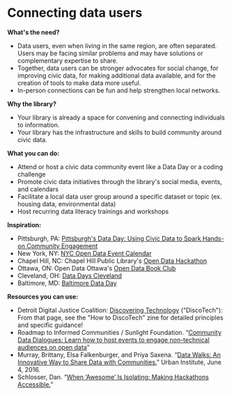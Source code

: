 # Connecting data users

**What's the need?**

* Data users, even when living in the same region, are often separated. Users may be facing similar problems and may have solutions or complementary expertise to share.
* Together, data users can be stronger advocates for social change, for improving civic data, for making additional data available, and for the creation of tools to make data more useful.
* In-person connections can be fun and help strengthen local networks.

**Why the library?**  

* Your library is already a space for convening and connecting individuals to information.  
* Your library has the infrastructure and skills to build community around civic data. 

**What you can do:**

* Attend or host a civic data community event like a Data Day or a coding challenge 
* Promote civic data initiatives through the library's social media, events, and calendars
* Facilitate a local data user group around a specific dataset or topic \(ex. housing data, environmental data\)
* Host recurring data literacy trainings and workshops

**Inspiration:**

* Pittsburgh, PA: [Pittsburgh's Data Day: Using Civic Data to Spark Hands-on Community Engagement](https://www.livingcities.org/blog/1226-pittsburgh-s-data-day-using-civic-data-to-spark-hands-on-community-engagement)
* New York, NY: [NYC Open Data Event Calendar](https://www.open-data.nyc)
* Chapel Hill, NC: Chapel Hill Public Library's [ Open Data Hackathon](https://chapelhillpubliclibrary.org/eventscalendar/open-data-hackathon/)
* Ottawa, ON: Open Data Ottawa's [Open Data Book Club](https://opendataottawa.tumblr.com/post/97848763391/open-data-book-club)
* Cleveland, OH: [Data Days Cleveland](https://www.datadayscle.org/)
* Baltimore, MD: [Baltimore Data Day](https://bniajfi.org/data_day/)

**Resources you can use:**

* Detroit Digital Justice Coalition: [Discovering Technology](https://alliedmedia.org/ddjc/discotech) \("DiscoTech"\): From that page, see the "How to DiscoTech" zine for detailed principles and specific guidance!
* Roadmap to Informed Communities / Sunlight Foundation. “[Community Data Dialogues: Learn how to host events to engage non-technical audiences on open data](https://communities.sunlightfoundation.com/action/data-dialogues/)” 
* Murray, Brittany, Elsa Falkenburger, and Priya Saxena. “[Data Walks: An Innovative Way to Share Data with Communities.](https://www.urban.org/research/publication/data-walks-innovative-way-share-data-communities)” Urban Institute, June 4, 2016. 
* Schlosser, Dan. “[When ‘Awesome’ Is Isolating: Making Hackathons Accessible.](http://static.schlosser.io/hackcon.pdf)”

